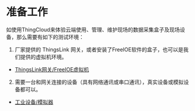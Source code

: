 # 准备工作

如使用ThingCloud来体验云端使用、管理、维护现场的数据采集盒子及现场设备，那么需要有如下的测试环境：

1. 厂家提供的 ThingsLink 网关，或者安装了FreeIOE软件的盒子，也可以是我们提供的虚拟机环境。

 * [ThingsLink网关/FreeIOE虚拟机](freeioe-gate.md)

2. 需要一台和网关连接的设备（具有网络通讯或串口通讯），真实设备或模拟设备都可以。

 * [工业设备/模拟器](device-simulator.md)

